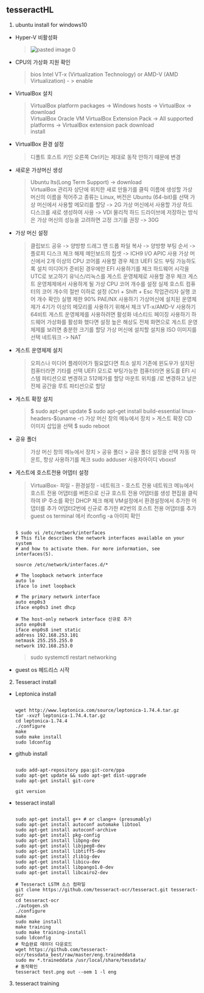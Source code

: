 ## tesseractHL

1. ubuntu install for windows10
* Hyper-V 비활성화<br>
  > ![pasted image 0](https://user-images.githubusercontent.com/14309034/42666991-717a532c-8683-11e8-861a-2514c024be40.png)

* CPU의 가상화 지원 확인<br>
  > bios Intel VT-x (Virtualization Technology) or AMD-V (AMD Virtualization) - > enable<br>

* VirtualBox 설치<br>
  > VirtualBox platform packages -> Windows hosts -> VirtualBox -> download <br>
  > VirtualBox Oracle VM VirtualBox Extension Pack -> All supported platforms -> VirtualBox extension pack download<br>
  > install<br>
  
* VirtualBox 환경 설정<br>
  > 디폴트 호스트 키인 오른쪽 Ctrl키는 제대로 동작 안하기 때문에 변경 

* 새로운 가상머신 생성
  > Ubuntu lts(Long Term Support) -> download<br>
  > VirtualBox 관리자  상단에 위치한 새로 만들기를 클릭
  > 이름에 생성할 가상 머신의 이름을 적어주고 종류는 Linux, 버전은 Ubuntu (64-bit)를 선택
  > 가상 머신에서 사용할 메모리를 할당 -> 2G 
  > 가상 머신에서 사용할 가상 하드 디스크를 새로 생성하여 사용 -> VDI 
  > 물리적 하드 드라이브에 저장하는 방식은 가상 머신의 성능을 고려하면 고정 크기를 권장 -> 30G

* 가상 머신 설정
  > 클립보드 공유 -> 양방향
  > 드래그 앤 드롭 파일 복사 -> 양방향
  > 부팅 순서 -> 플로피 디스크 체크 해제
  > 메인보드의 칩셋 -> ICH9
  > I/O APIC 사용 가상 머신에서 2개 이상의 CPU 코어를 사용할 경우 체크
  > UEFI 모드 부팅 가능하도록 설치 미디어가 준비된 경우에만 EFI 사용하기를 체크
  > 하드웨어 시각을 UTC로 보고하기 유닉스/리눅스를 게스트 운영체제로 사용할 경우 체크
  > 게스트 운영체제에서 사용하게 될  가상 CPU 코어 개수를 설정 실제 호스트 컴퓨터의 코어  개수의 절반 이하로 설정
  > (Ctrl + Shift + Esc 작업관리자 실행 코어 개수 확인)
  > 실행 제한 90%
  > PAE/NX 사용하기 가상머신에 설치된 운영체제가 4기가 이상의 메모리를 사용하기 위해서 체크
  > VT-x/AMD-V 사용하기 64비트 게스트 운영체제를 사용하려면 활성화
  > 네스티드 페이징 사용하기 하드웨어 가상화를 활성화 했다면 설정
  > 높은 해상도  전체 화면으로 게스트 운영체제를 보려면 충분한 크기를 할당
  > 가상 머신에 설치할 설치용 ISO 이미지를 선택
  > 네트워크 -> NAT

* 게스트 운영체제 설치
  > 오피스나 미디어 플레이어가 필요없다면 최소 설치
  > 기존에 윈도우가 설치된 컴퓨터라면 기타를 선택
  > UEFI 모드로 부팅가능한 컴퓨터라면 용도를 EFI 시스템 파티션으로 변경하고 512메가를 할당
  > 마운트 위치를 /로 변경하고 남은 전체 공간을 루트 파티션으로 할당

* 게스트 확장 설치
  > $ sudo apt-get update
  > $ sudo apt-get install build-essential linux-headers-$(uname -r)
  > 가상 머신 창의 메뉴에서  장치 > 게스트 확장 CD 이미지 삽입을 선택
  > $ sudo reboot
  
* 공유 폴더
  > 가상 머신 창의 메뉴에서  장치 > 공유 폴더 > 공유 폴더 설정을 선택
  > 자동 마운트, 항상 사용하기를 체크
  > sudo adduser 사용자아이디 vboxsf
  
* 게스트에 호스트전용 어뎁터 설정
  > VirtualBox- 파일 - 환경설정 - 네트워크 - 호스트 전용 네트워크 메뉴에서 호스트 전용 어댑터를  버튼으로 신규 호스트 전용 어댑터를 생성
  > 편집을 클릭하여 IP 주소를 확인
  > DHCP 체크 해제
  > VM설정에서 환경설정에서 추가한 어댑터를 추가
  > 어댑터2번에 신규로 추가한 #2번의 호스트 전용 어댑터를 추가
  > guest os terminal 에서 ifconfig -a 아이피 확인
  <pre><code>
  $ sudo vi /etc/network/interfaces
  # This file describes the network interfaces available on your system
  # and how to activate them. For more information, see interfaces(5).

  source /etc/network/interfaces.d/*

  # The loopback network interface
  auto lo  
  iface lo inet loopback

  # The primary network interface
  auto enp0s3  
  iface enp0s3 inet dhcp

  # The host-only network interface 신규로 추가
  auto enp0s8  
  iface enp0s8 inet static  
  address 192.168.253.101  
  netmask 255.255.255.0  
  network 192.168.253.0  
  </code></pre>
  > sudo systemctl restart networking
* guest os 헤드리스 시작
2. Tesseract install
* Leptonica install 
  <pre><code>
  wget http://www.leptonica.com/source/leptonica-1.74.4.tar.gz
  tar -xvzf leptonica-1.74.4.tar.gz
  cd leptonica-1.74.4
  ./configure 
  make
  sudo make install 
  sudo ldconfig
  </code></pre>
* github install
  <pre><code>
  sudo add-apt-repository ppa:git-core/ppa
  sudo apt-get update && sudo apt-get dist-upgrade
  sudo apt-get install git-core

  git version
  </code></pre>
* tesseract install
  <pre><code>
  sudo apt-get install g++ # or clang++ (presumably)
  sudo apt-get install autoconf automake libtool
  sudo apt-get install autoconf-archive
  sudo apt-get install pkg-config
  sudo apt-get install libpng-dev
  sudo apt-get install libjpeg8-dev
  sudo apt-get install libtiff5-dev
  sudo apt-get install zlib1g-dev
  sudo apt-get install libicu-dev
  sudo apt-get install libpango1.0-dev
  sudo apt-get install libcairo2-dev

  # Tesseract LSTM 소스 컴파일
  git clone https://github.com/tesseract-ocr/tesseract.git tesseract-ocr
  cd tesseract-ocr
  ./autogen.sh
  ./configure
  make
  sudo make install
  make training
  sudo make training-install
  sudo ldconfig
  # 학습완료 데이더 다운로드
  wget https://github.com/tesseract-ocr/tessdata_best/raw/master/eng.traineddata
  sudo mv *.traineddata /usr/local/share/tessdata/
  # 동작확인
  tesseract test.png out --oem 1 -l eng
  </code></pre>
3. tesseract training
  
  
  <pre><code>
  </code></pre>
  
  
